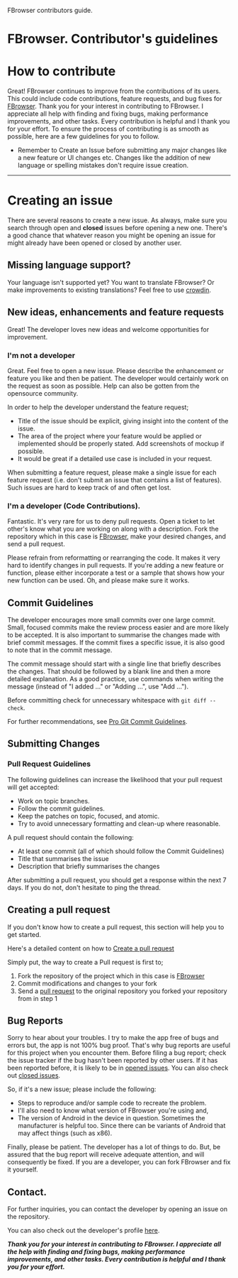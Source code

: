 FBrowser contributors guide.

# FBrowser. Contributor's guidelines

# How to contribute

Great! FBrowser continues to improve from the contributions of its users. This could include code contributions, feature requests, and bug fixes for [FBrowser](https://github.com/K3rn3l-P/FBrowser/browser).
Thank you for your interest in contributing to FBrowser. I appreciate all help with finding and fixing bugs, making performance improvements, and other tasks. Every contribution is helpful and I thank you for your effort. To ensure the process of contributing is as smooth as possible, here are a few guidelines for you to follow.

- Remember to Create an Issue before submitting any major changes like a new feature or UI changes etc. Changes like the addition of new language or spelling mistakes don't require issue creation.

---

# Creating an issue

There are several reasons to create a new issue. As always, make sure you search through open and **closed**
issues before opening a new one.
There's a good chance that whatever reason you might be opening an issue for might already have been opened or closed by another user.

## Missing language support?

Your language isn't supported yet? You want to translate FBrowser? Or make improvements to existing translations? Feel free to use [crowdin](https://crowdin.com/project/foss-browser).

## New ideas, enhancements and feature requests

Great! The developer loves new ideas and welcome opportunities for improvement.

### I'm not a developer

Great. Feel free to open a new issue. Please describe the enhancement or feature you like and then be patient. The developer would certainly work on the request as soon as possible. Help can also be gotten from the opensource community.

In order to help the developer understand the feature request;

- Title of the issue should be explicit, giving insight into the content of the issue.
- The area of the project where your feature would be applied or implemented should be properly stated. Add screenshots of mockup if possible.
- It would be great if a detailed use case is included in your request.

When submitting a feature request, please make a single issue for each feature request (i.e. don't submit an issue that contains a list of features). Such issues are hard to keep track of and often get lost.

### I'm a developer (Code Contributions).

Fantastic. It's very rare for us to deny pull requests. Open a ticket to let other's know what you are working on along with a description. Fork the repository which in this case is [FBrowser](https://github.com/K3rn3l-P/FBrowser/browser), make your desired changes, and send a pull request.

Please refrain from reformatting or rearranging the code. It makes it very hard to identify changes
in pull requests.
If you're adding a new feature or function, please either incorporate a test or a sample that shows
how your new function can be used. Oh, and please make sure it works.

## Commit Guidelines

The developer encourages more small commits over one large commit. Small, focused commits make the review process easier and are more likely to be accepted. It is also important to summarise the changes made with brief commit messages. If the commit fixes a specific issue, it is also good to note that in the commit message.

The commit message should start with a single line that briefly describes the changes. That should be followed by a blank line and then a more detailed explanation. As a good practice, use commands when writing the message (instead of "I added ..." or "Adding ...", use "Add ...").

Before committing check for unnecessary whitespace with `git diff --check`.

For further recommendations, see [Pro Git Commit Guidelines](https://git-scm.com/book/en/v2/Distributed-Git-Contributing-to-a-Project#Commit-Guidelines "Pro Git Commit Guidelines").

## Submitting Changes

### Pull Request Guidelines

The following guidelines can increase the likelihood that your pull request will get accepted:

- Work on topic branches.
- Follow the commit guidelines.
- Keep the patches on topic, focused, and atomic.
- Try to avoid unnecessary formatting and clean-up where reasonable.

A pull request should contain the following:

- At least one commit (all of which should follow the Commit Guidelines)
- Title that summarises the issue
- Description that briefly summarises the changes

After submitting a pull request, you should get a response within the next 7 days. If you do not, don't hesitate to ping the thread.

## Creating a pull request

If you don't know how to create a pull request, this section will help you to get started.

Here's a detailed content on how to [Create a pull request](https://help.github.com/articles/creating-a-pull-request)

Simply put, the way to create a Pull request is first to;

1. Fork the repository of the project which in this case is [FBrowser](https://github.com/K3rn3l-P/FBrowser/browser)
2. Commit modifications and changes to your fork
3. Send a [pull request](https://help.github.com/articles/creating-a-pull-request) to the original repository you forked your repository from in step 1

## Bug Reports

Sorry to hear about your troubles. I try to make the app free of bugs and errors but, the app is not 100% bug proof. That's why bug reports are useful for this project when you encounter them. Before filing a bug report; check the issue tracker if the bug hasn't been reported by other users. If it has been reported before, it is likely to be in [opened issues](https://github.com/K3rn3l-P/FBrowser/browser/issues?q=is%3Aopen+is%3Aissue). You can also check out [closed issues](https://github.com/K3rn3l-P/FBrowser/browser/issues?q=is%3Aissue+is%3Aclosed).

So, if it's a new issue; please include the following:

- Steps to reproduce and/or sample code to recreate the problem.
- I'll also need to know what version of FBrowser you're using and,
- The version of Android in the device in question. Sometimes the manufacturer is helpful too. Since there can be variants of Android that may affect
  things (such as x86).

Finally, please be patient. The developer has a lot of things to do. But, be assured that the bug report will receive adequate attention, and will consequently be fixed. If you are a
developer, you can fork FBrowser and fix it yourself.

## Contact.

For further inquiries, you can contact the developer by opening an issue on the repository.

You can also check out the developer's profile [here](https://github.com/K3rn3l-P/FBrowser).

**_Thank you for your interest in contributing to FBrowser. I appreciate all the help with finding and fixing bugs, making performance improvements, and other tasks. Every contribution is helpful and I thank you for your effort._**
